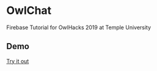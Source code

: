 # OwlChat
Firebase Tutorial for OwlHacks 2019 at Temple University

## Demo
[Try it out](https://brendanmanning.github.io/OwlChat/working/index.html)
